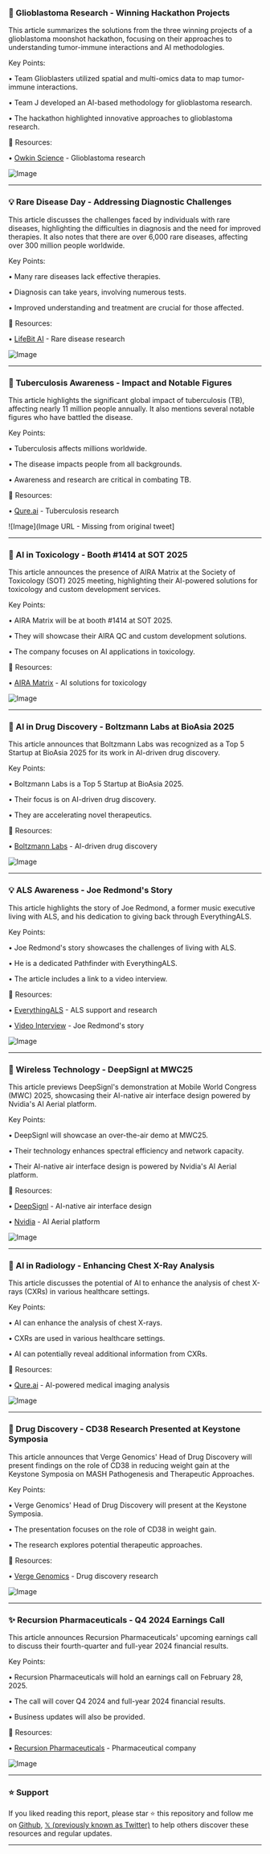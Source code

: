 ### 🤖 Glioblastoma Research - Winning Hackathon Projects

This article summarizes the solutions from the three winning projects of a glioblastoma moonshot hackathon, focusing on their approaches to understanding tumor-immune interactions and AI methodologies.

Key Points:

• Team Glioblasters utilized spatial and multi-omics data to map tumor-immune interactions.


• Team J developed an AI-based methodology for glioblastoma research.


• The hackathon highlighted innovative approaches to glioblastoma research.


🔗 Resources:

• [Owkin Science](https://x.com/OwkinScience) - Glioblastoma research

![Image](https://pbs.twimg.com/media/Gk3adc8WAAABx6Z?format=png&name=small)


---

### 💡 Rare Disease Day - Addressing Diagnostic Challenges

This article discusses the challenges faced by individuals with rare diseases, highlighting the difficulties in diagnosis and the need for improved therapies.  It also notes that there are over 6,000 rare diseases, affecting over 300 million people worldwide.

Key Points:

• Many rare diseases lack effective therapies.


• Diagnosis can take years, involving numerous tests.


• Improved understanding and treatment are crucial for those affected.


🔗 Resources:

• [LifeBit AI](https://x.com/lifebitAI) - Rare disease research

![Image](https://pbs.twimg.com/media/Gk3Z4r0XIAA5mXZ?format=jpg&name=small)


---

### 🤖 Tuberculosis Awareness - Impact and Notable Figures

This article highlights the significant global impact of tuberculosis (TB), affecting nearly 11 million people annually. It also mentions several notable figures who have battled the disease.

Key Points:

• Tuberculosis affects millions worldwide.


• The disease impacts people from all backgrounds.


• Awareness and research are critical in combating TB.


🔗 Resources:

• [Qure.ai](https://x.com/qure_ai) - Tuberculosis research

![Image](Image URL - Missing from original tweet]


---

### 🚀 AI in Toxicology - Booth #1414 at SOT 2025

This article announces the presence of AIRA Matrix at the Society of Toxicology (SOT) 2025 meeting, highlighting their AI-powered solutions for toxicology and custom development services.

Key Points:

• AIRA Matrix will be at booth #1414 at SOT 2025.


• They will showcase their AIRA QC and custom development solutions.


• The company focuses on AI applications in toxicology.



🔗 Resources:

• [AIRA Matrix](https://x.com/airamatrix) - AI solutions for toxicology

![Image](https://pbs.twimg.com/media/Gkyt4SCWkAAP-wv?format=jpg&name=small)


---

### 🚀 AI in Drug Discovery - Boltzmann Labs at BioAsia 2025

This article announces that Boltzmann Labs was recognized as a Top 5 Startup at BioAsia 2025 for its work in AI-driven drug discovery.

Key Points:

• Boltzmann Labs is a Top 5 Startup at BioAsia 2025.


• Their focus is on AI-driven drug discovery.


• They are accelerating novel therapeutics.


🔗 Resources:

• [Boltzmann Labs](https://x.com/LabsBoltzmann) - AI-driven drug discovery

![Image](https://pbs.twimg.com/media/Gkya_T7WgAAoC-h?format=jpg&name=small)


---

### 💡 ALS Awareness - Joe Redmond's Story

This article highlights the story of Joe Redmond, a former music executive living with ALS, and his dedication to giving back through EverythingALS.

Key Points:

• Joe Redmond's story showcases the challenges of living with ALS.


• He is a dedicated Pathfinder with EverythingALS.


• The article includes a link to a video interview.


🔗 Resources:

• [EverythingALS](https://x.com/everything_als) - ALS support and research

• [Video Interview](https://youtube.com/watch?v=OXxK9lIG_UU) - Joe Redmond's story

![Image](https://pbs.twimg.com/media/Gko8fZVXMAETUTh?format=jpg&name=small)


---

### 🚀 Wireless Technology - DeepSignl at MWC25

This article previews DeepSignl's demonstration at Mobile World Congress (MWC) 2025, showcasing their AI-native air interface design powered by Nvidia's AI Aerial platform.

Key Points:

• DeepSignl will showcase an over-the-air demo at MWC25.


• Their technology enhances spectral efficiency and network capacity.


• Their AI-native air interface design is powered by Nvidia's AI Aerial platform.


🔗 Resources:

• [DeepSignl](https://x.com/deepsignl) - AI-native air interface design

• [Nvidia](https://x.com/nvidia) - AI Aerial platform

![Image](https://pbs.twimg.com/media/Gko5iO0XgAAESIl?format=jpg&name=small)


---

### 🤖 AI in Radiology - Enhancing Chest X-Ray Analysis

This article discusses the potential of AI to enhance the analysis of chest X-rays (CXRs) in various healthcare settings.

Key Points:

• AI can enhance the analysis of chest X-rays.


• CXRs are used in various healthcare settings.


• AI can potentially reveal additional information from CXRs.


🔗 Resources:

• [Qure.ai](https://x.com/qure_ai) - AI-powered medical imaging analysis

![Image](https://pbs.twimg.com/media/GkivQdjXgAAkYty?format=jpg&name=small)


---

### 🤖 Drug Discovery - CD38 Research Presented at Keystone Symposia

This article announces that Verge Genomics' Head of Drug Discovery will present findings on the role of CD38 in reducing weight gain at the Keystone Symposia on MASH Pathogenesis and Therapeutic Approaches.

Key Points:

• Verge Genomics' Head of Drug Discovery will present at the Keystone Symposia.


• The presentation focuses on the role of CD38 in weight gain.


• The research explores potential therapeutic approaches.


🔗 Resources:

• [Verge Genomics](https://x.com/VergeGenomics) - Drug discovery research


![Image](https://pbs.twimg.com/media/GkjnJrKWQAAYPFk?format=png&name=small)


---

### ✨ Recursion Pharmaceuticals - Q4 2024 Earnings Call

This article announces Recursion Pharmaceuticals' upcoming earnings call to discuss their fourth-quarter and full-year 2024 financial results.

Key Points:

• Recursion Pharmaceuticals will hold an earnings call on February 28, 2025.


• The call will cover Q4 2024 and full-year 2024 financial results.


• Business updates will also be provided.


🔗 Resources:

• [Recursion Pharmaceuticals](https://x.com/RecursionPharma) - Pharmaceutical company

![Image](https://pbs.twimg.com/media/GkjZhqrWwAEdjNP?format=jpg&name=small)


---

### ⭐️ Support

If you liked reading this report, please star ⭐️ this repository and follow me on [Github](https://github.com/Drix10), [𝕏 (previously known as Twitter)](https://x.com/DRIX_10_) to help others discover these resources and regular updates.

---
